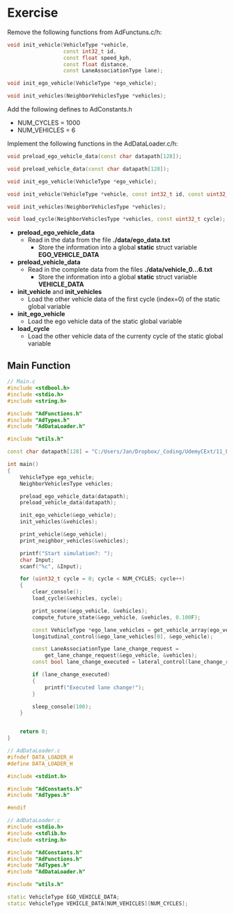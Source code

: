 # Exercise

Remove the following functions from AdFunctuns.c/h:

```cpp
void init_vehicle(VehicleType *vehicle,
                  const int32_t id,
                  const float speed_kph,
                  const float distance,
                  const LaneAssociationType lane);

void init_ego_vehicle(VehicleType *ego_vehicle);

void init_vehicles(NeighborVehiclesType *vehicles);
```

Add the following defines to AdConstants.h

- NUM_CYCLES = 1000
- NUM_VEHICLES = 6

Implement the following functions in the AdDataLoader.c/h:

```cpp
void preload_ego_vehicle_data(const char datapath[128]);

void preload_vehicle_data(const char datapath[128]);

void init_ego_vehicle(VehicleType *ego_vehicle);

void init_vehicle(VehicleType *vehicle, const int32_t id, const uint32_t cycle);

void init_vehicles(NeighborVehiclesType *vehicles);

void load_cycle(NeighborVehiclesType *vehicles, const uint32_t cycle);
```

- **preload_ego_vehicle_data**
  - Read in the data from the file **./data/ego_data.txt**
    - Store the information into a global **static** struct variable **EGO_VEHICLE_DATA**
- **preload_vehicle_data**
  - Read in the complete data from the files **./data/vehicle_0...6.txt**
    - Store the information into a global **static** struct variable **VEHICLE_DATA**
- **init_vehicle** and **init_vehicles**
  - Load the other vehicle data of the first cycle (index=0) of the static global variable
- **init_ego_vehicle**
  - Load the ego vehicle data of the static global variable
- **load_cycle**
  - Load the other vehicle data of the currenty cycle of the static global variable

## Main Function

```cpp
// Main.c
#include <stdbool.h>
#include <stdio.h>
#include <string.h>

#include "AdFunctions.h"
#include "AdTypes.h"
#include "AdDataLoader.h"

#include "utils.h"

const char datapath[128] = "C:/Users/Jan/Dropbox/_Coding/UdemyCExt/11_Files/DataLoader/data/";

int main()
{
    VehicleType ego_vehicle;
    NeighborVehiclesType vehicles;

    preload_ego_vehicle_data(datapath);
    preload_vehicle_data(datapath);

    init_ego_vehicle(&ego_vehicle);
    init_vehicles(&vehicles);

    print_vehicle(&ego_vehicle);
    print_neighbor_vehicles(&vehicles);

    printf("Start simulation?: ");
    char Input;
    scanf("%c", &Input);

    for (uint32_t cycle = 0; cycle < NUM_CYCLES; cycle++)
    {
        clear_console();
        load_cycle(&vehicles, cycle);

        print_scene(&ego_vehicle, &vehicles);
        compute_future_state(&ego_vehicle, &vehicles, 0.100F);

        const VehicleType *ego_lane_vehicles = get_vehicle_array(ego_vehicle.lane, &vehicles);
        longitudinal_control(&ego_lane_vehicles[0], &ego_vehicle);

        const LaneAssociationType lane_change_request =
            get_lane_change_request(&ego_vehicle, &vehicles);
        const bool lane_change_executed = lateral_control(lane_change_request, &ego_vehicle);

        if (lane_change_executed)
        {
            printf("Executed lane change!");
        }

        sleep_console(100);
    }


    return 0;
}
```

```cpp
// AdDataLoader.c
#ifndef DATA_LOADER_H
#define DATA_LOADER_H

#include <stdint.h>

#include "AdConstants.h"
#include "AdTypes.h"

#endif
```

```cpp
// AdDataLoader.c
#include <stdio.h>
#include <stdlib.h>
#include <string.h>

#include "AdConstants.h"
#include "AdFunctions.h"
#include "AdTypes.h"
#include "AdDataLoader.h"

#include "utils.h"

static VehicleType EGO_VEHICLE_DATA;
static VehicleType VEHICLE_DATA[NUM_VEHICLES][NUM_CYCLES];
```
